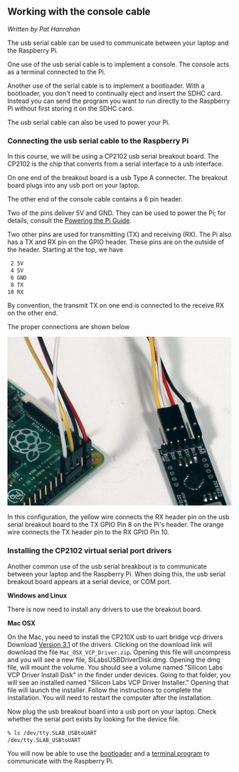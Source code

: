 ## Working with the console cable

*Written by Pat Hanrahan*

The usb serial cable can be used to communicate
between your laptop and the Raspberry Pi.

One use of the usb serial cable is to implement a console.
The console acts as a terminal connected to the Pi.

Another use of the serial cable is to implement
a bootloader. With a bootloader, you don't need
to continually eject and insert the SDHC card.
Instead you can send the program you want to
run directly to the Raspberry Pi without
first storing it on the SDHC card.

The usb serial cable can also be used to power your Pi.

### Connecting the usb serial cable to the Raspberry Pi 

In this course, we will be using a CP2102 usb serial breakout board.
The CP2102 is the chip that converts from a
serial interface to a usb interface.

On one end of the breakout board is a usb Type A connecter.
The breakout board plugs into any usb port on your laptop.

The other end of the console cable contains a 6 pin header.

Two of the pins deliver 5V and GND. 
They can be used to power the Pi;
for details, consult the [Powering the Pi Guide](power.md).

Two other pins are used for transmitting (TX)
and receiving (RX).
The Pi also has a TX and RX pin on the GPIO header.
These pins are on the outside of the header.
Starting at the top, we have

     2 5V
     4 5V
     6 GND
     8 TX 
    10 RX

By convention, the transmit TX on one end is connected
to the receive RX on the other end.

The proper connections are shown below

![Console cable](images/console.cable.zoom.jpg)

In this configuration, the yellow wire connects
the RX header pin on the usb serial breakout board
to the TX GPIO Pin 8 on the Pi's header.
The orange wire connects the TX header pin
to the RX GPIO Pin 10.

### Installing the CP2102 virtual serial port drivers

Another common use of the usb serial breakbout is to
communicate between your laptop and the Raspberry Pi.
When doing this, the usb serial breakout board appears
at a serial device, or COM port.

**Windows and Linux**

There is now need to install any drivers to use the breakout board.

**Mac OSX**

On the Mac, you need to install the 
CP210X usb to uart bridge vcp drivers
Download [Version 3.1](https://www.silabs.com/products/mcu/Pages/USBtoUARTBridgeVCPDrivers.aspx) of the drivers.
Clicking on the download link will download the
file `Mac_OSX_VCP_Driver.zip`.
Opening this file will uncompress and you will see a new file,
SiLabsUSBDriverDisk.dmg.
Opening the dmg file, will mount the volume.
You should see a volume named
"Silicon Labs VCP Driver Install Disk" in the finder under devices.
Going to that folder, you will see an installed named
"Silicon Labs VCP Driver Installer."
Opening that file will launch the installer.
Follow the instructions to complete the installation.
You will need to restart the computer after the installation.

Now plug the usb breakout board into a usb port on your laptop.
Check whether the serial port exists by looking for the device file.

    % ls /dev/tty.SLAB_USBtoUART
    /dev/tty.SLAB_USBtoUART

You will now be able to use the 
[bootloader](bootloader.md) and a 
[terminal program](terminal.md)
to communicate with the Raspberry Pi.

